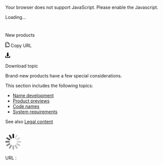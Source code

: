 Your browser does not support JavaScript. Please enable the Javascript.

Loading...

# 

New products

![Copy URL](new-products_files/Copy.png)
Copy URL

![Download](new-products_files/Download.png)

Download topic

Brand-new products have a few special considerations.

This section includes the following topics:

  - [](https://worldready.cloudapp.net/Styleguide/Read?id=2700&topicid=42332)[Name development](https://worldready.cloudapp.net/Styleguide/Read?id=2700&topicid=42332)
  - [Product previews](https://worldready.cloudapp.net/Styleguide/Read?id=2700&topicid=29088)
  - [Code names](https://worldready.cloudapp.net/Styleguide/Read?id=2700&topicid=26703) 
  - [System requirements](https://worldready.cloudapp.net/Styleguide/Read?id=2700&topicid=26705)

See also [Legal content](https://worldready.cloudapp.net/Styleguide/Read?id=2700&topicid=26694)

## 

![In progress](new-products_files/activity-large.gif)

URL :
